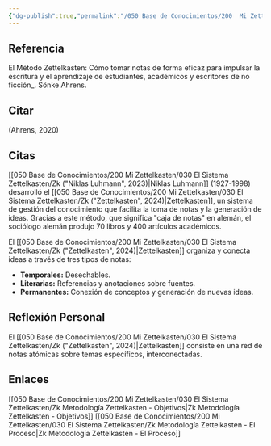 ```yaml
---
{"dg-publish":true,"permalink":"/050 Base de Conocimientos/200  Mi Zettelkasten/030 El Sistema Zettelkasten/Zk Lit (Ahrens, 2020) El Método Zettelkasten, Cómo tomar notas de forma eficaz para impulsar la escritura y el aprendizaje de estudiantes, académicos y escritores de no ficción/","tags":["zettelkasten","metodología"]}
---
```


## Referencia
El Método Zettelkasten: Cómo tomar notas de forma eficaz para impulsar la escritura y el aprendizaje de estudiantes, académicos y escritores de no ficción_. Sönke Ahrens.

## Citar
(Ahrens, 2020)

## Citas

[[050 Base de Conocimientos/200  Mi Zettelkasten/030 El Sistema Zettelkasten/Zk ("Niklas Luhmann", 2023)\|Niklas Luhmann]] (1927-1998) desarrolló el [[050 Base de Conocimientos/200  Mi Zettelkasten/030 El Sistema Zettelkasten/Zk ("Zettelkasten", 2024)\|Zettelkasten]], un sistema de gestión del conocimiento que facilita la toma de notas y la generación de ideas. Gracias a este método, que significa "caja de notas" en alemán, el sociólogo alemán produjo 70 libros y 400 artículos académicos.

El [[050 Base de Conocimientos/200  Mi Zettelkasten/030 El Sistema Zettelkasten/Zk ("Zettelkasten", 2024)\|Zettelkasten]] organiza y conecta ideas a través de tres tipos de notas:

- **Temporales:** Desechables.
- **Literarias:** Referencias y anotaciones sobre fuentes.
- **Permanentes:** Conexión de conceptos y generación de nuevas ideas.

## Reflexión Personal

El [[050 Base de Conocimientos/200  Mi Zettelkasten/030 El Sistema Zettelkasten/Zk ("Zettelkasten", 2024)\|Zettelkasten]] consiste en una red de notas atómicas sobre temas específicos, interconectadas.
 
## Enlaces
[[050 Base de Conocimientos/200  Mi Zettelkasten/030 El Sistema Zettelkasten/Zk Metodología Zettelkasten - Objetivos\|Zk Metodología Zettelkasten - Objetivos]]
[[050 Base de Conocimientos/200  Mi Zettelkasten/030 El Sistema Zettelkasten/Zk Metodología Zettelkasten - El Proceso\|Zk Metodología Zettelkasten - El Proceso]]


